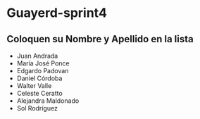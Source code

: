 # Guayerd-sprint4


Coloquen su Nombre y Apellido en la lista
------------------------------------------------

- Juan Andrada
- María José Ponce
- Edgardo Padovan
- Daniel Córdoba
- Walter Valle
- Celeste Ceratto
- Alejandra Maldonado
- Sol Rodríguez
